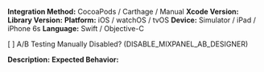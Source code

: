 **Integration Method:** CocoaPods / Carthage / Manual
**Xcode Version:** 
**Library Version:** 
**Platform:** iOS / watchOS / tvOS
**Device:** Simulator / iPad / iPhone 6s
**Language:** Swift / Objective-C

[ ] A/B Testing Manually Disabled? (DISABLE_MIXPANEL_AB_DESIGNER)

**Description:** 
**Expected Behavior:** 
